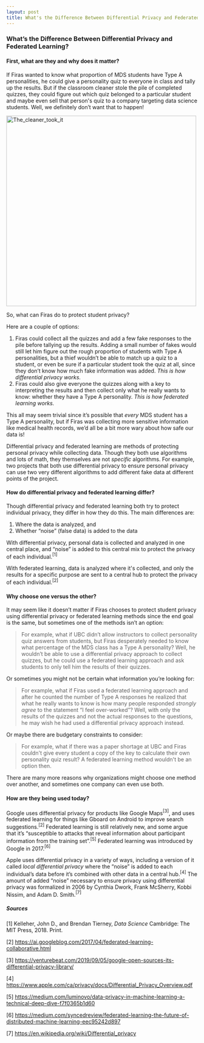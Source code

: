 ```yaml
---
layout: post
title: What's the Difference Between Differential Privacy and Federated Learning?
---
```


### What’s the Difference Between Differential Privacy and Federated Learning?

#### First, what are they and why does it matter?
If Firas wanted to know what proportion of MDS students have Type A personalities, he could give a personality quiz to everyone in class and tally up the results. But if the classroom cleaner stole the pile of completed quizzes, they could figure out which quiz belonged to a particular student and maybe even sell that person's quiz to a company targeting data science students. Well, we definitely don’t want that to happen! 

<img src="https://s3.amazonaws.com/lowres.cartoonstock.com/business-commerce-hacker-hacking-computer_crime-cyber_crime-cyber_crime-cwln5521_low.jpg" alt="The_cleaner_took_it" style="width: 500px;"/>

So, what can Firas do to protect student privacy?

Here are a couple of options:

1.    Firas could collect all the quizzes and add a few fake responses to the pile before tallying up the results. Adding a small number of fakes would still let him figure out the rough proportion of students with Type A personalities, but a thief wouldn’t be able to match up a quiz to a student, or even be sure if a particular student took the quiz at all, since they don’t know how much fake information was added. _This is how differential privacy works._
2.    Firas could also give everyone the quizzes along with a key to interpreting the results and then collect only what he really wants to know: whether they have a Type A personality. _This is how federated learning works._

This all may seem trivial since it’s possible that _every_ MDS student has a Type A personality, but if Firas was collecting more sensitive information like medical health records, we’d all be a bit more wary about how safe our data is!

Differential privacy and federated learning are methods of protecting personal privacy while collecting data. Though they both use algorithms and lots of math, they themselves are not _specific_ algorithms. For example, two projects that both use differential privacy to ensure personal privacy can use two very different algorithms to add different fake data at different points of the project.

#### How do differential privacy and federated learning differ?
Though differential privacy and federated learning both try to protect individual privacy, they differ in how they do this. The main differences are:
1.    Where the data is analyzed, and
2.    Whether “noise” (false data) is added to the data

With differential privacy, personal data is collected and analyzed in one central place, and “noise” is added to this central mix to protect the privacy of each individual.$^{[1]}$

With federated learning, data is analyzed where it's collected, and only the results for a specific purpose are sent to a central hub to protect the privacy of each individual.$^{[2]}$

#### Why choose one versus the other?
It may seem like it doesn’t matter if Firas chooses to protect student privacy using differential privacy or federated learning methods since the end goal is the same, but sometimes one of the methods isn’t an option:

>For example, what if UBC didn’t allow instructors to collect personality quiz answers from students, but Firas desperately needed to know what percentage of the MDS class has a Type A personality? Well, he wouldn’t be able to use a differential privacy approach to collect quizzes, but he could use a federated learning approach and ask students to only tell him the results of their quizzes.

Or sometimes you might not be certain what information you’re looking for:

>For example, what if Firas used a federated learning approach and after he counted the number of Type A responses he realized that what he really wants to know is how many people responded _strongly agree_ to the statement “I feel over-worked”? Well, with only the results of the quizzes and not the actual responses to the questions, he may wish he had used a differential privacy approach instead.

Or maybe there are budgetary constraints to consider:

>For example, what if there was a paper shortage at UBC and Firas couldn't give every student a copy of the key to calculate their own personality quiz result? A federated learning method wouldn't be an option then.

There are many more reasons why organizations might choose one method over another, and sometimes one company can even use both.

#### How are they being used today?
Google uses differential privacy for products like Google Maps$^{[3]}$, and uses federated learning for things like Gboard on Android to improve search suggestions.$^{[2]}$ Federated learning is still relatively new, and some argue that it’s “susceptible to attacks that reveal information about participant information from the training set”.$^{[5]}$ Federated learning was introduced by Google in 2017.$^{[6]}$

Apple uses differential privacy in a variety of ways, including a version of it called _local differential privacy_ where the “noise” is added to each individual’s data before it’s combined with other data in a central hub.$^{[4]}$ The amount of added “noise” necessary to ensure privacy using differential privacy was formalized in 2006 by Cynthia Dwork, Frank McSherry, Kobbi Nissim, and Adam D. Smith.$^{[7]}$

##### Sources
[1] Kelleher, John D., and Brendan Tierney, _Data Science_ Cambridge: The MIT Press, 2018. Print.

[2] https://ai.googleblog.com/2017/04/federated-learning-collaborative.html

[3] https://venturebeat.com/2019/09/05/google-open-sources-its-differential-privacy-library/

[4] https://www.apple.com/ca/privacy/docs/Differential_Privacy_Overview.pdf

[5] https://medium.com/luminovo/data-privacy-in-machine-learning-a-technical-deep-dive-f7f0365b1d60

[6] https://medium.com/syncedreview/federated-learning-the-future-of-distributed-machine-learning-eec95242d897

[7] https://en.wikipedia.org/wiki/Differential_privacy
